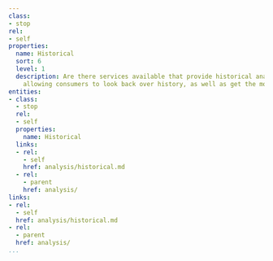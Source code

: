 ```yaml
---
class:
- stop
rel:
- self
properties:
  name: Historical
  sort: 6
  level: 1
  description: Are there services available that provide historical analysis opportunities,
    allowing consumers to look back over history, as well as get the most recent information.
entities:
- class:
  - stop
  rel:
  - self
  properties:
    name: Historical
  links:
  - rel:
    - self
    href: analysis/historical.md
  - rel:
    - parent
    href: analysis/
links:
- rel:
  - self
  href: analysis/historical.md
- rel:
  - parent
  href: analysis/
...
```

